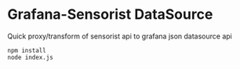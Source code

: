 # Grafana-Sensorist DataSource

Quick proxy/transform of sensorist api to grafana json datasource api


```
npm install
node index.js
```
